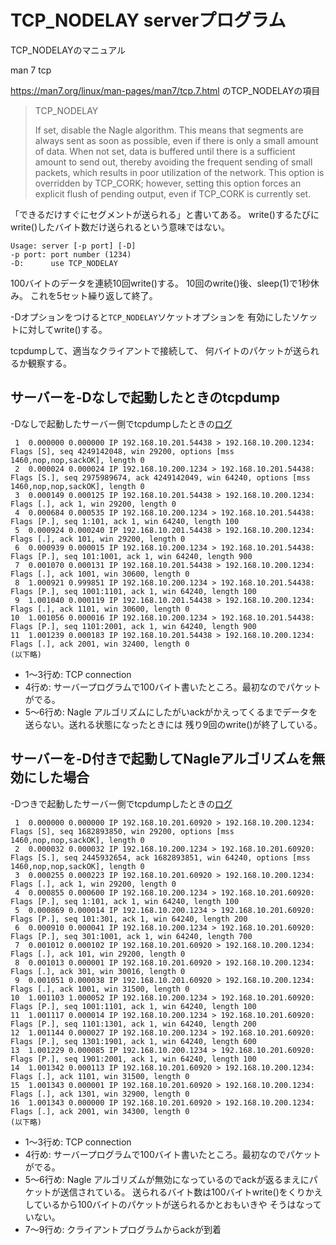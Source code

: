 # TCP_NODELAY serverプログラム

TCP_NODELAYのマニュアル

man 7 tcp

https://man7.org/linux/man-pages/man7/tcp.7.html
のTCP_NODELAYの項目

> TCP_NODELAY
>
> If set, disable the Nagle algorithm.  This means that
> segments are always sent as soon as possible, even if
> there is only a small amount of data.  When not set, data
> is buffered until there is a sufficient amount to send
> out, thereby avoiding the frequent sending of small
> packets, which results in poor utilization of the network.
> This option is overridden by TCP_CORK; however, setting
> this option forces an explicit flush of pending output,
> even if TCP_CORK is currently set.

「できるだけすぐにセグメントが送られる」と書いてある。
write()するたびにwrite()したバイト数だけ送られるという意味ではない。

```
Usage: server [-p port] [-D] 
-p port: port number (1234)
-D:      use TCP_NODELAY
```

100バイトのデータを連続10回write()する。
10回のwrite()後、sleep(1)で1秒休み。
これを5セット繰り返して終了。

-Dオプションをつけると``TCP_NODELAY``ソケットオプションを
有効にしたソケットに対してwrite()する。

tcpdumpして、適当なクライアントで接続して、
何バイトのパケットが送られるか観察する。

## サーバーを-Dなしで起動したときのtcpdump
-Dなしで起動したサーバー側でtcpdumpしたときの[ログ](no-nodelay.txt)

```
 1	0.000000 0.000000 IP 192.168.10.201.54438 > 192.168.10.200.1234: Flags [S], seq 4249142048, win 29200, options [mss 1460,nop,nop,sackOK], length 0
 2	0.000024 0.000024 IP 192.168.10.200.1234 > 192.168.10.201.54438: Flags [S.], seq 2975989674, ack 4249142049, win 64240, options [mss 1460,nop,nop,sackOK], length 0
 3	0.000149 0.000125 IP 192.168.10.201.54438 > 192.168.10.200.1234: Flags [.], ack 1, win 29200, length 0
 4	0.000684 0.000535 IP 192.168.10.200.1234 > 192.168.10.201.54438: Flags [P.], seq 1:101, ack 1, win 64240, length 100
 5	0.000924 0.000240 IP 192.168.10.201.54438 > 192.168.10.200.1234: Flags [.], ack 101, win 29200, length 0
 6	0.000939 0.000015 IP 192.168.10.200.1234 > 192.168.10.201.54438: Flags [P.], seq 101:1001, ack 1, win 64240, length 900
 7	0.001070 0.000131 IP 192.168.10.201.54438 > 192.168.10.200.1234: Flags [.], ack 1001, win 30600, length 0
 8	1.000921 0.999851 IP 192.168.10.200.1234 > 192.168.10.201.54438: Flags [P.], seq 1001:1101, ack 1, win 64240, length 100
 9	1.001040 0.000119 IP 192.168.10.201.54438 > 192.168.10.200.1234: Flags [.], ack 1101, win 30600, length 0
10	1.001056 0.000016 IP 192.168.10.200.1234 > 192.168.10.201.54438: Flags [P.], seq 1101:2001, ack 1, win 64240, length 900
11	1.001239 0.000183 IP 192.168.10.201.54438 > 192.168.10.200.1234: Flags [.], ack 2001, win 32400, length 0
(以下略)
```

- 1〜3行め: TCP connection
- 4行め: サーバープログラムで100バイト書いたところ。最初なのでパケットがでる。
- 5〜6行め: Nagle アルゴリズムにしたがいackがかえってくるまでデータを送らない。送れる状態になったときには
残り9回のwrite()が終了している。

## サーバーを-D付きで起動してNagleアルゴリズムを無効にした場合
-Dつきで起動したサーバー側でtcpdumpしたときの[ログ](no-nodelay.txt)

```
 1	0.000000 0.000000 IP 192.168.10.201.60920 > 192.168.10.200.1234: Flags [S], seq 1682893850, win 29200, options [mss 1460,nop,nop,sackOK], length 0
 2	0.000032 0.000032 IP 192.168.10.200.1234 > 192.168.10.201.60920: Flags [S.], seq 2445932654, ack 1682893851, win 64240, options [mss 1460,nop,nop,sackOK], length 0
 3	0.000255 0.000223 IP 192.168.10.201.60920 > 192.168.10.200.1234: Flags [.], ack 1, win 29200, length 0
 4	0.000855 0.000600 IP 192.168.10.200.1234 > 192.168.10.201.60920: Flags [P.], seq 1:101, ack 1, win 64240, length 100
 5	0.000869 0.000014 IP 192.168.10.200.1234 > 192.168.10.201.60920: Flags [P.], seq 101:301, ack 1, win 64240, length 200
 6	0.000910 0.000041 IP 192.168.10.200.1234 > 192.168.10.201.60920: Flags [P.], seq 301:1001, ack 1, win 64240, length 700
 7	0.001012 0.000102 IP 192.168.10.201.60920 > 192.168.10.200.1234: Flags [.], ack 101, win 29200, length 0
 8	0.001013 0.000001 IP 192.168.10.201.60920 > 192.168.10.200.1234: Flags [.], ack 301, win 30016, length 0
 9	0.001051 0.000038 IP 192.168.10.201.60920 > 192.168.10.200.1234: Flags [.], ack 1001, win 31500, length 0
10	1.001103 1.000052 IP 192.168.10.200.1234 > 192.168.10.201.60920: Flags [P.], seq 1001:1101, ack 1, win 64240, length 100
11	1.001117 0.000014 IP 192.168.10.200.1234 > 192.168.10.201.60920: Flags [P.], seq 1101:1301, ack 1, win 64240, length 200
12	1.001144 0.000027 IP 192.168.10.200.1234 > 192.168.10.201.60920: Flags [P.], seq 1301:1901, ack 1, win 64240, length 600
13	1.001229 0.000085 IP 192.168.10.200.1234 > 192.168.10.201.60920: Flags [P.], seq 1901:2001, ack 1, win 64240, length 100
14	1.001342 0.000113 IP 192.168.10.201.60920 > 192.168.10.200.1234: Flags [.], ack 1101, win 31500, length 0
15	1.001343 0.000001 IP 192.168.10.201.60920 > 192.168.10.200.1234: Flags [.], ack 1301, win 32900, length 0
16	1.001343 0.000000 IP 192.168.10.201.60920 > 192.168.10.200.1234: Flags [.], ack 2001, win 34300, length 0
(以下略)
```
- 1〜3行め: TCP connection
- 4行め: サーバープログラムで100バイト書いたところ。最初なのでパケットがでる。
- 5〜6行め: Nagle アルゴリズムが無効になっているのでackが返るまえにパケットが送信されている。
送られるバイト数は100バイトwrite()をくりかえしているから100バイトのパケットが送られるかとおもいきや
そうはなっていない。
- 7〜9行め: クライアントプログラムからackが到着
